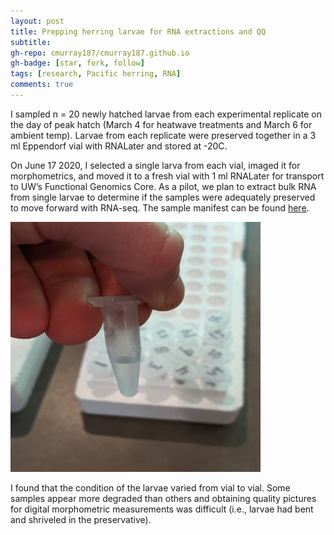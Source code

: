 ```yaml
---
layout: post
title: Prepping herring larvae for RNA extractions and QQ
subtitle: 
gh-repo: cmurray187/cmurray187.github.io
gh-badge: [star, fork, follow]
tags: [research, Pacific herring, RNA]
comments: true
---
```


I sampled n = 20 newly hatched larvae from each experimental replicate on the day of peak hatch (March 4 for heatwave treatments and March 6 for ambient temp). Larvae from each replicate were preserved together in a 3 ml Eppendorf vial with RNALater and stored at -20C. 

On June 17 2020, I selected a single larva from each vial, imaged it for morphometrics, and moved it to a fresh vial with 1 ml RNALater for transport to UW’s Functional Genomics Core. As a pilot, we plan to extract bulk RNA from single larvae to determine if the samples were adequately preserved to move forward with RNA-seq. The sample manifest can be found [here](https://github.com/cmurray187/Fish-Ecophysiology/blob/master/Early%20life%20sensitivity%20in%20Pacific%20herring%20to%20elevated%20pCO2%20and%20heatwave%20conditions/Exp3_herring%20larvae_RNA%20extract%20and%20QC.xlsx). 

<img src="https://raw.githubusercontent.com/cmurray187/cmurray187.github.io/master/notebookimages/June%2017%202020_larvae%20prep%20for%20RNA/IMG_20200618_100246.jpg" width="400" height="400">


I found that the condition of the larvae varied from vial to vial. Some samples appear more degraded than others and obtaining quality pictures for digital morphometric measurements was difficult (i.e., larvae had bent and shriveled in the preservative). 


